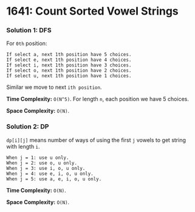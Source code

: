 # 1641: Count Sorted Vowel Strings

### Solution 1: DFS
For `0th` position:
```
If select a, next 1th position have 5 choices.
If select e, next 1th position have 4 choices.
If select i, next 1th position have 3 choices.
If select o, next 1th position have 2 choices.
If select u, next 1th position have 1 choices.
```
Similar we move to next `ith position`.

**Time Complexity:** `O(N^5)`. For length `n`, each position we have 5 choices.

**Space Complexity:** `O(N)`.

### Solution 2: DP
`dp[i][j]` means number of ways of using the first `j` vowels to get string with length `i`.
```
When j = 1: use u only.
When j = 2: use o, u only.
When j = 3: use i, o, u only.
When j = 4: use e, i, o, u only.
When j = 5: use a, e, i, o, u only.
```
**Time Complexity:** `O(N)`.

**Space Complexity:** `O(N)`.